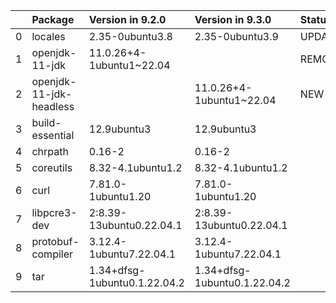 <!-- markdown-link-check-disable -->

|    | Package                 | Version in 9.2.0             | Version in 9.3.0             | Status   |
|---:|:------------------------|:-----------------------------|:-----------------------------|:---------|
|  0 | locales                 | 2.35-0ubuntu3.8              | 2.35-0ubuntu3.9              | UPDATED  |
|  1 | openjdk-11-jdk          | 11.0.26+4-1ubuntu1~22.04     |                              | REMOVED  |
|  2 | openjdk-11-jdk-headless |                              | 11.0.26+4-1ubuntu1~22.04     | NEW      |
|  3 | build-essential         | 12.9ubuntu3                  | 12.9ubuntu3                  |          |
|  4 | chrpath                 | 0.16-2                       | 0.16-2                       |          |
|  5 | coreutils               | 8.32-4.1ubuntu1.2            | 8.32-4.1ubuntu1.2            |          |
|  6 | curl                    | 7.81.0-1ubuntu1.20           | 7.81.0-1ubuntu1.20           |          |
|  7 | libpcre3-dev            | 2:8.39-13ubuntu0.22.04.1     | 2:8.39-13ubuntu0.22.04.1     |          |
|  8 | protobuf-compiler       | 3.12.4-1ubuntu7.22.04.1      | 3.12.4-1ubuntu7.22.04.1      |          |
|  9 | tar                     | 1.34+dfsg-1ubuntu0.1.22.04.2 | 1.34+dfsg-1ubuntu0.1.22.04.2 |          |